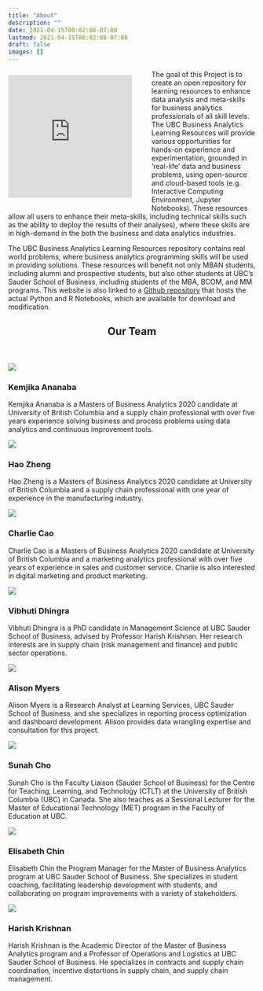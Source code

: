 ```yaml
---
title: "About"
description: ""
date: 2021-04-15T00:02:08-07:00
lastmod: 2021-04-15T00:02:08-07:00
draft: false
images: []
---
```


<style>
  .youtube-1 {
    height: 250px;
    margin: 10px 40px 20px 0;
    display: block;
    width: 100%;
    border: none;
  }
  @media (min-width: 768px){
    .youtube-1 {
      float: left;
      max-width: 50%;
    }
  }
</style>

<iframe src="https://www.youtube.com/embed/AyTXiWXWBpQ" allow="accelerometer; encrypted-media; gyroscope; picture-in-picture" allowfullscreen class="youtube-1"></iframe>
<p>The goal of this Project is to create an open repository for learning resources to enhance data analysis and meta-skills for business analytics professionals of all skill levels. The UBC Business Analytics Learning Resources will provide various opportunities for hands-on experience and experimentation, grounded in ‘real-life’ data and business problems, using open-source and cloud-based tools (e.g. Interactive Computing Environment, Jupyter Notebooks). These resources allow all users to enhance their meta-skills, including technical skills such as the ability to deploy the results of their analyses), where these skills are in high-demand in the both the business and data analytics industries.</p>
<p>The UBC Business Analytics Learning Resources repository contains real world problems, where business analytics programming skills will be used in providing solutions. These resources will benefit not only MBAN students, including alumni and prospective students, but also other students at UBC’s Sauder School of Business, including students of the MBA, BCOM, and MM programs. This website is also linked to a <a href="https://github.com/Master-of-Business-Analytics/Code_repository" target="_blank">Github repository</a> that hosts the actual Python and R Notebooks, which are available for download and modification.</p>
<div id="team" class="section level2 bio">
  <h2 style="text-align: center;">Our Team</h2>
  <br />
  <br />
  <div id="kemjika-ananaba" class="section level3 row">
    <div id="kemjika-ananaba-img" class="col-md-5 col-sm-5 col-xs-12">
      <img src="images/about_kem_ananaba.jpeg" />
    </div>
    <div id="kemjika-ananaba-bio" class="col-md-7 col-sm-7 col-xs-12">
      <h3>Kemjika Ananaba</h3>
      <p>Kemjika Ananaba is a Masters of Business Analytics 2020 candidate at University of British Columbia and a supply chain professional with over five years experience solving business and process problems using data analytics and continuous improvement tools.</p>
    </div>
  </div>
  <div id="hao-zheng" class="section level3 row">
    <div id="hao-zheng-img" class="col-md-5 col-md-push-7 col-sm-5 col-sm-push-7 col-xs-12">
      <img src="images/about_hao_zheng.jpeg" />
    </div>
    <div id="hao-zheng-bio" class="col-md-7 col-md-pull-5 col-sm-7 col-sm-pull-5 col-xs-12">
      <h3>Hao Zheng</h3>
      <p>Hao Zheng is a Masters of Business Analytics 2020 candidate at University of British Columbia and a supply chain professional with one year of experience in the manufacturing industry.</p>
    </div>
  </div>
  <div id="charlie-cao" class="section level3 row">
    <div id="charlie-cao-img" class="col-md-5 col-sm-5 col-xs-12">
      <img src="images/about_charlie_cao.jpeg" />
    </div>
    <div id="charlie-cao-bio" class="col-md-7 col-sm-7 col-xs-12">
      <h3>Charlie Cao</h3>
      <p>Charlie Cao is a Masters of Business Analytics 2020 candidate at University of British Columbia and a marketing analytics professional with over five years of experience in sales and customer service. Charlie is also interested in digital marketing and product marketing.</p>
    </div>
  </div>
  <div id="vibhuti-dhingra" class="section level3 row">
    <div id="vibhuti-dhingra-img" class="col-md-5 col-md-push-7 col-sm-5 col-sm-push-7 col-xs-12">
      <img src="images/about_vibhuti_dhingra.jpg" />
    </div>
    <div id="vibhuti-dhingra-bio" class="col-md-7 col-md-pull-5 col-sm-7 col-sm-pull-5 col-xs-12">
      <h3>Vibhuti Dhingra</h3>
      <p>Vibhuti Dhingra is a PhD candidate in Management Science at UBC Sauder School of Business, advised by Professor Harish Krishnan. Her research interests are in supply chain (risk management and finance) and public sector operations.</p>
    </div>
  </div>
  <div id="alison-myers" class="section level3 row">
    <div id="alison-myers-img" class="col-md-5 col-sm-5 col-xs-12">
      <img src="images/about_alison_myers.jpg" />
    </div>
    <div id="alison-myers-bio" class="col-md-7 col-sm-7 col-xs-12">
      <h3>Alison Myers</h3>
      <p>Alison Myers is a Research Analyst at Learning Services, UBC Sauder School of Business, and she specializes in reporting process optimization and dashboard development. Alison provides data wrangling expertise and consultation for this project.</p>
    </div>
  </div>
  <div id="sunah-cho" class="section level3 row">
    <div id="sunah-cho-img" class="col-md-5 col-md-push-7 col-sm-5 col-sm-push-7 col-xs-12">
      <img src="images/about_sunah_cho.jpg" />
    </div>
    <div id="sunah-cho-bio" class="col-md-7 col-md-pull-5 col-sm-7 col-sm-pull-5 col-xs-12">
      <h3>Sunah Cho</h3>
      <p>Sunah Cho is the Faculty Liaison (Sauder School of Business) for the Centre for Teaching, Learning, and Technology (CTLT) at the University of British Columbia (UBC) in Canada. She also teaches as a Sessional Lecturer for the Master of Educational Technology (MET) program in the Faculty of Education at UBC.</p>
    </div>
  </div>
  <div id="elisabeth-chin" class="section level3 row">
    <div id="elisabeth-chin-img" class="col-md-5 col-sm-5 col-xs-12">
      <img src="images/about_elisabeth_chin.jfif" />
    </div>
    <div id="elisabeth-chin-bio" class="col-md-7 col-sm-7 col-xs-12">
      <h3>Elisabeth Chin</h3>
      <p>Elisabeth Chin the Program Manager for the Master of Business Analytics program at UBC Sauder School of Business. She specializes in student coaching, facilitating leadership development with students, and collaborating on program improvements with a variety of stakeholders.</p>
    </div>
  </div>
  <div id="harish-krishnan" class="section level3 row">
    <div id="harish-krishnan-img" class="col-md-5 col-md-push-7 col-sm-5 col-sm-push-7 col-xs-12">
      <img src="images/about_harish_krishnan.jpg" />
    </div>
    <div id="harish-krishnan-bio" class="col-md-7 col-md-pull-5 col-sm-7 col-sm-pull-5 col-xs-12">
      <h3>Harish Krishnan</h3>
      <p>Harish Krishnan is the Academic Director of the Master of Business Analytics program and a Professor of Operations and Logistics at UBC Sauder School of Business. He specializes in contracts and supply chain coordination, incentive distortions in supply chain, and supply chain management.</p>
    </div>
  </div>
</div>
